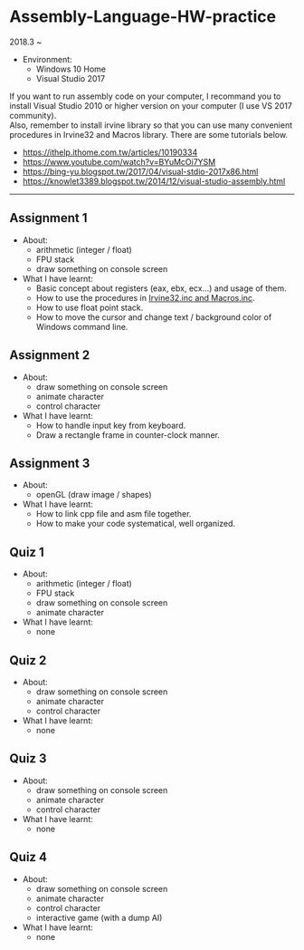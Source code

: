 # Assembly-Language-HW-practice
2018.3 ~

- Environment:
  - Windows 10 Home
  - Visual Studio 2017

If you want to run assembly code on your computer, I recommand you to install Visual Studio 2010 or higher version on your computer (I use VS 2017 community).  
Also, remember to install irvine library so that you can use many convenient procedures in Irvine32 and Macros library.
There are some tutorials below.
- https://ithelp.ithome.com.tw/articles/10190334
- https://www.youtube.com/watch?v=BYuMcOi7YSM
- https://bing-yu.blogspot.tw/2017/04/visual-stdio-2017x86.html
- https://knowlet3389.blogspot.tw/2014/12/visual-studio-assembly.html

---

## Assignment 1
- About:
  - arithmetic (integer / float)
  - FPU stack
  - draw something on console screen
- What I have learnt:
  - Basic concept about registers (eax, ebx, ecx...) and usage of them.
  - How to use the procedures in [Irvine32.inc and Macros.inc](http://programming.msjc.edu/asm/help/index.html).
  - How to use float point stack.
  - How to move the cursor and change text / background color of Windows command line.
  
## Assignment 2
- About:
  - draw something on console screen
  - animate character
  - control character
- What I have learnt:
  - How to handle input key from keyboard.
  - Draw a rectangle frame in counter-clock manner.
  
## Assignment 3
- About:
  - openGL (draw image / shapes)
- What I have learnt:
  - How to link cpp file and asm file together.
  - How to make your code systematical, well organized.
  
## Quiz 1
- About:
  - arithmetic (integer / float)
  - FPU stack
  - draw something on console screen
  - animate character
- What I have learnt:
  - none
 
## Quiz 2
- About:
  - draw something on console screen
  - animate character
  - control character
- What I have learnt:
  - none
  
## Quiz 3
- About:
  - draw something on console screen
  - animate character
  - control character
- What I have learnt:
  - none
 
## Quiz 4
- About:
  - draw something on console screen
  - animate character
  - control character
  - interactive game (with a dump AI)
- What I have learnt:
  - none

